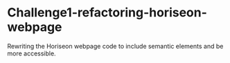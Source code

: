 # Challenge1-refactoring-horiseon-webpage
Rewriting the Horiseon webpage code to include semantic elements and be more accessible.
